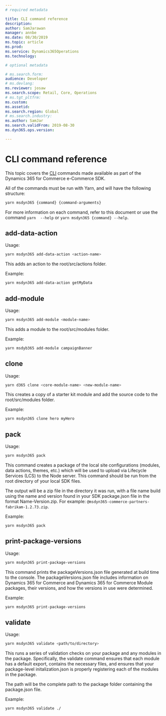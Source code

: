 ```yaml
---
# required metadata

title: CLI command reference
description: 
author: SamJarawan
manager: annbe
ms.date: 08/30/2019
ms.topic: article
ms.prod: 
ms.service: Dynamics365Operations
ms.technology: 

# optional metadata

# ms.search.form: 
audience: Developer
# ms.devlang: 
ms.reviewer: josaw
ms.search.scope: Retail, Core, Operations
# ms.tgt_pltfrm: 
ms.custom: 
ms.assetid: 
ms.search.region: Global
# ms.search.industry: 
ms.author: SamJar
ms.search.validFrom: 2019-08-30
ms.dyn365.ops.version: 

---
```

# CLI command reference

This topic covers the [CLI](https://en.wikipedia.org/wiki/Command-line_interface) commands made available as part of the Dynamics 365 for Commerce e-Commerce SDK. 

All of the commands must be run with Yarn, and will have the following structure:

```bash
yarn msdyn365 {command} {command-arguments}
```
For more information on each command, refer to this document or use the command `yarn  --help` or `yarn msdyn365 {command} --help`.


## add-data-action

Usage:

``` bash
yarn msdyn365 add-data-action <action-name>
```
This adds an action to the root/src/actions folder. 

Example:

``` bash
yarn msdyn365 add-data-action getMyData
```

## add-module

Usage:

``` bash
yarn msdyn365 add-module <module-name>
```
This adds a module to the root/src/modules folder. 

Example:

``` bash
yarn msdyb365 add-module campaignBanner
```

## clone

Usage:

``` bash
yarn d365 clone <core-module-name> <new-module-name>
```
This creates a copy of a starter kit module and add the source code to the root/src/modules folder. 

Example:

``` bash
yarn msdyn365 clone hero myHero
```

## pack

Usage:

``` bash
yarn msdyn365 pack
```
This command creates a package of the local site configurations (modules, data actions, themes, etc.) which will be used to upload via Lifecycle Services (LCS) to the Node server. This command should be run from the root directory of your local SDK files.  

The output will be a zip file in the directory it was run, with a file name build using the name and version found in your SDK package.json file in the format Name-Version.zip. For example: `@msdyn365-commerce-partners-fabrikam-1.2.73.zip`.

Example:

``` bash
yarn msdyn365 pack
```

## print-package-versions
Usage:

```bash
yarn msdyn365 print-package-versions 
```

This command prints the packageVersions.json file generated at build time to the console. The packageVersions.json file includes information on Dynamics 365 for Commerce and Dynamics 365 for Commerce Module packages, their versions, and how the versions in use were determined.

Example:

```bash
yarn msdyn365 print-package-versions 
```

## validate

Usage:

```bash
yarn msdyn365 validate <path/to/directory>
```

This runs a series of validation checks on your package and any modules in the package. Specifically, the validate command ensures that each module has a default export, contains the necessary files, and ensures that your package-level initalization.json is properly registering each of the modules in the package.

The path will be the complete path to the package folder containing the package.json file.

Example:

```bash
yarn msdyn365 validate ./


